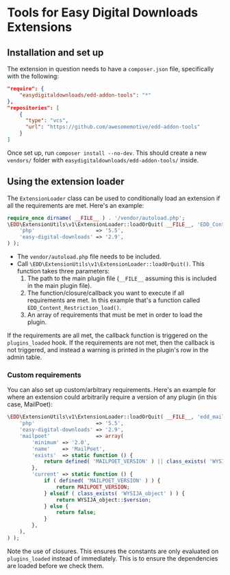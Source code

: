 # Tools for Easy Digital Downloads Extensions

## Installation and set up

The extension in question needs to have a `composer.json` file, specifically with the following:

```json 
"require": {
    "easydigitaldownloads/edd-addon-tools": "*"
},
"repositories": [
    {
      "type": "vcs",
      "url": "https://github.com/awesomemotive/edd-addon-tools"
    }
]
```

Once set up, run `composer install --no-dev`. This should create a new `vendors/` folder with `easydigitaldownloads/edd-addon-tools/` inside.

## Using the extension loader

The `ExtensionLoader` class can be used to conditionally load an extension if all the requirements are met. Here's an example:

```php 
require_once dirname( __FILE__ ) . '/vendor/autoload.php';
\EDD\ExtensionUtils\v1\ExtensionLoader::loadOrQuit( __FILE__, 'EDD_Content_Restriction_load', array(
	'php'                    => '5.5',
	'easy-digital-downloads' => '2.9',
) );
```

- The `vendor/autoload.php` file needs to be included. 
- Call `\EDD\ExtensionUtils\v1\ExtensionLoader::loadOrQuit()`. This function takes three parameters:
    1. The path to the main plugin file (`__FILE__` assuming this is included in the main plugin file).
    2. The function/closure/callback you want to execute if all requirements are met. In this example that's a function called `EDD_Content_Restriction_load()`.
    3. An array of requirements that must be met in order to load the plugin.

If the requirements are all met, the callback function is triggered on the `plugins_loaded` hook.
If the requirements are not met, then the callback is not triggered, and instead a warning is printed in the plugin's row in the admin table.

### Custom requirements

You can also set up custom/arbitrary requirements. Here's an example for where an extension could arbitrarily require a version of any plugin (in this case, MailPoet):

```php 
\EDD\ExtensionUtils\v1\ExtensionLoader::loadOrQuit( __FILE__, 'edd_mailpoet_load', array(
	'php'                    => '5.5',
	'easy-digital-downloads' => '2.9',
	'mailpoet'               => array(
		'minimum' => '2.0',
		'name'    => 'MailPoet',
		'exists'  => static function () {
			return defined( 'MAILPOET_VERSION' ) || class_exists( 'WYSIJA_object' );
		},
		'current' => static function () {
			if ( defined( 'MAILPOET_VERSION' ) ) {
				return MAILPOET_VERSION;
			} elseif ( class_exists( 'WYSIJA_object' ) ) {
				return WYSIJA_object::$version;
			} else {
				return false;
			}
		},
	),
) );
```

Note the use of closures. This ensures the constants are only evaluated on `plugins_loaded` instead of immediately. This is to ensure the dependencies are loaded before we check them.
